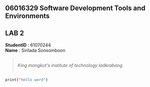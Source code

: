 ## **06016329 Software Development Tools and Environments**
## **LAB 2**

**StudentID** : 61070244 
<br>
**Name** : Sirilada Sonsomboon
><br>*King mongkut's institute of technology ladkrabang*<br><br>
```sh
print("hello word")
```